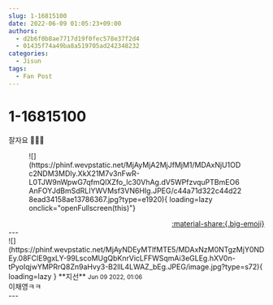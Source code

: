 ```yaml
---
slug: 1-16815100
date: 2022-06-09 01:05:23+09:00
authors:
  - d2b6f0b8ae7717d19f0fec578e37f2d4
  - 01435f74a49ba8a519705ad242348232
categories:
  - Jisun
tags:
  - Fan Post
---
```


# 1-16815100

<div class="post-container" markdown="1">
<div class="content-container md-sidebar__scrollwrap" markdown="1">

잘자요 🤍🌠🌙
<figure markdown="1">
![](https://phinf.wevpstatic.net/MjAyMjA2MjJfMjM1/MDAxNjU1ODc2NDM3MDIy.XkX21M7v3nFwR-L0TJW9nWpwG7qfmQlXZfo_lc30VhAg.dV5WPfzvquPTBmEO6AnFOYJdBmSdRLIYWVMsf3VN6HIg.JPEG/c44a71d322c44d228ead34158ae13786367.jpg?type=e1920){ loading=lazy onclick="openFullscreen(this)"}
</figure>


</div>
</div>

<div style="text-align: right;" markdown="1">
<a href="https://weverse.io/fromis9/fanpost/1-16815100" style="text-align: right;">:material-share:{.big-emoji}</a>
</div>
---

<div class="comments-container md-sidebar__scrollwrap" markdown="1">
<div class="comment" markdown="1">
<div class='id-container' markdown="1">
![](https://phinf.wevpstatic.net/MjAyNDEyMTlfMTE5/MDAxNzM0NTgzMjY0NDEy.08FClE9gxLY-99LscoMUgQbKnrVicLFFWSqmAi3eGLEg.hXV0n-tPyoIqjwYMPRrQ8Zn9aHvy3-B2llL4LWAZ_bEg.JPEG/image.jpg?type=s72){ loading=lazy }
**<span class="artist">지선</span>** <small>Jun 09 2022, 01:06</small><br>
</div>
<div class='comment-body' markdown="1">
이채영ㅋㅋ
</div>
</div>
</div>
---
